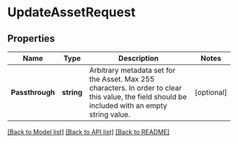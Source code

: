 # UpdateAssetRequest

## Properties
Name | Type | Description | Notes
------------ | ------------- | ------------- | -------------
**Passthrough** | **string** | Arbitrary metadata set for the Asset. Max 255 characters. In order to clear this value, the field should be included with an empty string value. | [optional] 

[[Back to Model list]](../README.md#documentation-for-models) [[Back to API list]](../README.md#documentation-for-api-endpoints) [[Back to README]](../README.md)



